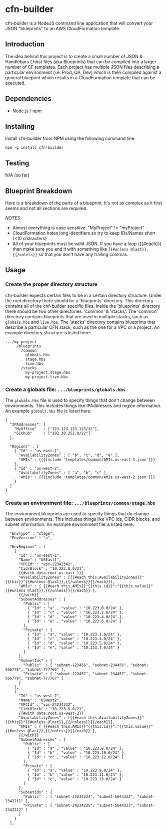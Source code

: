 # cfn-builder

cfn-builder is a NodeJS command line application that will convert your JSON "blueprints" to an
AWS CloudFormation template.

## Introduction

The idea behind this project is to create a small number of JSON & Handlebars (.hbs) files (aka Blueprints) that
can be compiled into a larger number of CF templates.  Each project has multiple JSON files
describing a particular environment (i.e. Prod, QA, Dev) which is then compiled against a general blueprint
which results in a CloudFormation template that can be executed.

## Dependencies

* Node.js / npm

## Installing

Install cfn-builder from NPM using the following command line:

    npm -g install cfn-builder

## Testing

N/A (so far)

## Blueprint Breakdown

Here is a breakdown of the parts of a blueprint.  It's not as complex as it first seems and not all
sections are required.

*NOTES:*

* Almost everything is case sensitive:  "MyProject" != "myProject"
* CloudFormation hates long identifiers so try to keep IDs/Names short (<10 characters)
* All of your blueprints must be valid JSON.  If you have a loop ({{#each}}) then make sure you end it with
something like ```{{#unless @last}},{{/unless}}``` so that you don't have any trailing commas.


## Usage

### Create the proper directory structure

cfn-builder expects certain files to be in a certain directory structure.  Under the root directory there should be a
'blueprints' directory.  This directory contains all of the cnf-builder specific files.  Inside the 'blueprints'
directory there should be two other directories: 'common' & 'stacks'.  The 'common' directory contains blueprints that
are used in multiple stacks, such as ``globals.hbs`` and ``live.hbs``.  The 'stacks' directory contains blueprints that
describe a particular CFN stack, such as the one for a VPC or a project.  An example directory structure is listed here:

    .../my-project
         /blueprints
           /common
             globals.hbs
             stage.hbs
             live.hbs
           /stacks
             my-project.stage.hbs
             my-project.live.hbs


### Create a globals file:  ``.../blueprints/globals.hbs``

The ``globals.hbs`` file is used to specify things that don't change between environments.  This includes
things like IPAddresses and region information.  An example ``globals.hbs`` file is listed here:

    {
      "IPAddresses": {
        "MyOffice"   : ["123.123.123.123/32"],
        "Github"     : ["192.30.252.0/22"]
      },

      "Regions" : [
        { "Id" : "us-east-1",
          "AvailabilityZones" : [ "b", "c", "d", "e" ],
          "AMIs" : {{{include 'templates/common/AMIs.us-east-1.json'}}}
        },
        { "Id" : "us-west-2",
          "AvailabilityZones" : [ "a", "b", "c" ],
          "AMIs" : {{{include 'templates/common/AMIs.us-west-2.json'}}}
        }
      ]
    }

### Create an environment file: ``.../blueprints/common/stage.hbs``

The environment blueprints are used to specify things that do change between environments.  This includes
things like VPC ids, CIDR blocks, and subnet information.  An example environment file is listed here:

      "EnvType" : "stage",
      "EnvVersion" : "a",

      "EnvRegions" : [
        {
          "Id" : "us-east-1",
          "Name" : "USEast1",
          "VPCId" : "vpc-22342342",
          "CidrBlock" : "10.223.0.0/21",
          {{#with data.root.us-east-1}}
          "AvailabilityZones" : [{{#each this.AvailabilityZones}}"{{this}}"{{#unless @last}},{{/unless}}{{/each}}],
          "AMIs" : { {{#each this.AMIs}}"{{this.id}}":"{{this.value}}"{{#unless @last}},{{/unless}}{{/each}} },
          {{/with}}
          "SubnetAddresses" : {
            "Public" : [
              { "Id" : "a" , "value" : "10.223.0.0/24" },
              { "Id" : "c" , "value" : "10.223.2.0/24" },
              { "Id" : "d" , "value" : "10.223.4.0/24" },
              { "Id" : "e" , "value" : "10.223.6.0/24" }
            ],
            "Private" : [
              { "Id" : "a", "value" : "10.223.1.0/24" },
              { "Id" : "c" ,"value" : "10.223.3.0/24" },
              { "Id" : "d", "value" : "10.223.5.0/24" },
              { "Id" : "e", "value" : "10.223.7.0/24" }
            ]
          },
          "SubnetIds" : {
            "Public"  : [ "subnet-123456", "subnet-234456", "subnet-566778", "subnet-777766" ],
            "Private" : [ "subnet-123457", "subnet-234457", "subnet-566779", "subnet-777767" ]
          }
        },
        {
          "Id" : "us-west-2",
          "Name" : "USWest2",
          "VPCId" : "vpc-24234232",
          "CidrBlock" : "10.223.8.0/21",
          {{#with data.root.us-west-2}}
          "AvailabilityZones" : [{{#each this.AvailabilityZones}}"{{this}}"{{#unless @last}},{{/unless}}{{/each}}],
          "AMIs" : { {{#each this.AMIs}}"{{this.id}}":"{{this.value}}"{{#unless @last}},{{/unless}}{{/each}} },
          {{/with}}
          "SubnetAddresses" : {
            "Public" : [
              { "Id" : "a" , "value" : "10.223.8.0/24" },
              { "Id" : "b" , "value" : "10.223.10.0/24" },
              { "Id" : "c" , "value" : "10.223.12.0/24" }
            ],
            "Private" : [
              { "Id" : "a", "value" : "10.223.9.0/24" },
              { "Id" : "b" ,"value" : "10.223.11.0/24" },
              { "Id" : "c", "value" : "10.223.13.0/24" }
            ]
          },
          "SubnetIds" : {
            "Public"  : [ "subnet-24234224", "subnet-5644322", "subnet-2342211" ],
            "Private" : [ "subnet-24234225", "subnet-5644323", "subnet-2342212" ]
          }
        }
      ],
